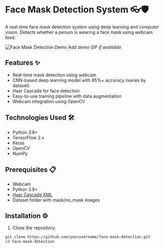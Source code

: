 # Face Mask Detection System 👓🛡️

A real-time face mask detection system using deep learning and computer vision. Detects whether a person is wearing a face mask using webcam feed.

![Face Mask Detection Demo](demo.gif) *Add demo GIF if available*

## Features ✨
- Real-time mask detection using webcam
- CNN-based deep learning model with 95%+ accuracy (varies by dataset)
- Haar Cascade for face detection
- Easy-to-use training pipeline with data augmentation
- Webcam integration using OpenCV

## Technologies Used 🛠️
- Python 3.8+
- TensorFlow 2.x
- Keras
- OpenCV
- NumPy

## Prerequisites 📋
- Webcam
- Python 3.8+
- [Haar Cascade XML](https://github.com/opencv/opencv/blob/master/data/haarcascades/haarcascade_frontalface_default.xml)
- Dataset folder with mask/no_mask images

## Installation ⚙️

1. Clone the repository:
```bash
git clone https://github.com/yourusername/face-mask-detection.git
cd face-mask-detection

